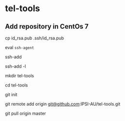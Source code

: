 # tel-tools
## Add repository in CentOs 7
cp id_rsa.pub .ssh/id_rsa.pub

eval `ssh-agent`

ssh-add

ssh-add -l

mkdir tel-tools

cd tel-tools

git init

git remote add origin git@github.com:IPSI-AU/tel-tools.git

git pull origin master

